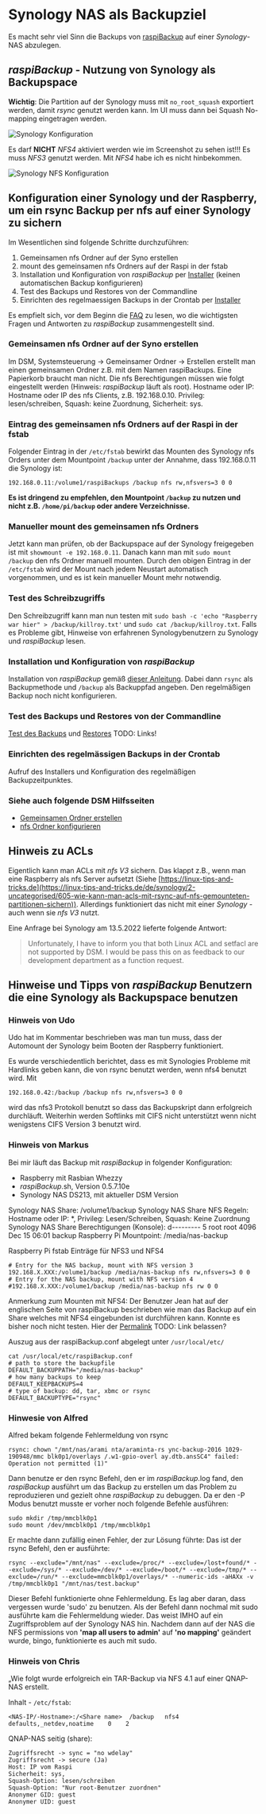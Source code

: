 # Synology NAS als Backupziel

Es macht sehr viel Sinn die Backups von [raspiBackup](https://linux-tips-and-tricks.de/de/raspibackup) 
auf einer *Synology*-NAS abzulegen.

## *raspiBackup* - Nutzung von Synology als Backupspace

**Wichtig**: Die Partition auf der Synology muss mit `no_root_squash` exportiert werden,
damit *rsync* genutzt werden kann. Im UI muss dann bei Squash No-mapping eingetragen
werden.

![Synology Konfiguration](images/synology-nfs-defs.png)

Es darf **NICHT** *NFS4* aktiviert werden wie im Screenshot zu sehen ist!!! Es muss
*NFS3* genutzt werden. Mit *NFS4* habe ich es nicht hinbekommen.

![Synology NFS Konfiguration](images/synologyNFSAddtlSettings.png)

## Konfiguration einer Synology und der Raspberry, um ein rsync Backup per nfs auf einer Synology zu sichern

Im Wesentlichen sind folgende Schritte durchzuführen:

1) Gemeinsamen nfs Ordner auf der Syno erstellen
2) mount des gemeinsamen nfs Ordners auf der Raspi in der fstab
3) Installation und Konfiguration von *raspiBackup* per [Installer](installation.md) (keinen automatischen Backup konfigurieren)
4) Test des Backups und Restores von der Commandline
5) Einrichten des regelmaessigen Backups in der Crontab per [Installer](installation.md)

Es empfielt sich, vor dem Beginn die [FAQ](faq.md) zu lesen, wo die wichtigsten
Fragen und Antworten zu *raspiBackup* zusammengestellt sind.

### Gemeinsamen nfs Ordner auf der Syno erstellen

Im DSM, Systemsteuerung -> Gemeinsamer Ordner -> Erstellen erstellt man einen
gemeinsamen Ordner z.B. mit dem Namen raspiBackups. Eine Papierkorb braucht man
nicht. Die nfs Berechtigungen müssen wie folgt eingestellt werden (Hinweis:
*raspiBackup* läuft als root). Hostname oder IP: Hostname oder IP des nfs
Clients, z.B. 192.168.0.10. Privileg: lesen/schreiben, Squash: keine Zuordnung,
Sicherheit: sys.

### Eintrag des gemeinsamen nfs Ordners auf der Raspi in der fstab

Folgender Eintrag in der `/etc/fstab` bewirkt das Mounten des Synology nfs Orders
unter dem Mountpoint `/backup` unter der Annahme, dass 192.168.0.11 die Synology
ist:

```
192.168.0.11:/volume1/raspiBackups /backup nfs rw,nfsvers=3 0 0
```

**Es ist dringend zu empfehlen, den Mountpoint `/backup` zu nutzen und nicht z.B.
`/home/pi/backup` oder andere Verzeichnisse.**


### Manueller mount des gemeinsamen nfs Ordners

Jetzt kann man prüfen, ob der Backupspace auf der Synology freigegeben ist mit
`showmount -e 192.168.0.11`. Danach kann man mit `sudo mount /backup` den nfs
Ordner manuell mounten. Durch den obigen Eintrag in der `/etc/fstab` wird der
Mount nach jedem Neustart automatisch vorgenommen, und es ist kein manueller
Mount mehr notwendig.

### Test des Schreibzugriffs

Den Schreibzugriff kann man nun testen mit `sudo bash -c 'echo "Raspberry war
hier" > /backup/killroy.txt'` und `sudo cat /backup/killroy.txt`.
Falls es Probleme gibt, Hinweise von erfahrenen Synologybenutzern zu Synology
und *raspiBackup* lesen.

### Installation und Konfiguration von *raspiBackup*

Installation von *raspiBackup* gemäß [dieser Anleitung](installation.md).
Dabei dann `rsync` als Backupmethode und `/backup` als Backuppfad angeben.
Den regelmäßigen Backup noch nicht konfigurieren.

### Test des Backups und Restores von der Commandline

[Test des Backups]() und [Restores](restore.md)  TODO: Links!

### Einrichten des regelmässigen Backups in der Crontab

Aufruf des Installers und Konfiguration des regelmäßigen Backupzeitpunktes.

### Siehe auch folgende DSM Hilfsseiten

  - [Gemeinsamen Ordner erstellen](https://www.synology.com/de-de/knowledgebase/DSM/help/DSM/AdminCenter/file_share_create)
  - [nfs Ordner konfigurieren](https://www.synology.com/de-de/knowledgebase/DSM/tutorial/File_Sharing/How_to_access_files_on_Synology_NAS_within_the_local_network_NFS)


## Hinweis zu ACLs

Eigentlich kann man ACLs mit *nfs V3* sichern. Das klappt z.B., wenn man eine
Raspberry als nfs Server aufsetzt (Siehe [https://linux-tips-and-tricks.de](https://linux-tips-and-tricks.de/de/synology/2-uncategorised/605-wie-kann-man-acls-mit-rsync-auf-nfs-gemounteten-partitionen-sichern)).
Allerdings funktioniert das nicht mit einer *Synology* - auch wenn sie *nfs V3* nutzt.

Eine Anfrage bei Synology am 13.5.2022 lieferte folgende Antwort:

> Unfortunately, I have to inform you that both Linux ACL and setfacl are not supported by DSM.
> I would be pass this on as feedback to our development department as a function request.

## Hinweise und Tipps von *raspiBackup* Benutzern die eine Synology als Backupspace benutzen

### Hinweis von Udo

Udo hat im Kommentar beschrieben was man tun muss, dass der Automount der
Synology beim Booten der Raspberry funktioniert.

Es wurde verschiedentlich berichtet, dass es mit Synologies Probleme mit
Hardlinks geben kann, die von rsync benutzt werden, wenn nfs4 benutzt wird. Mit

```
192.168.0.42:/backup /backup nfs rw,nfsvers=3 0 0
```

wird das nfs3 Protokoll benutzt so dass das Backupskript dann erfolgreich durchläuft.
Weiterhin werden Softlinks mit CIFS nicht unterstützt wenn nicht wenigstens CIFS Version 3 benutzt wird.

### Hinweis von Markus

Bei mir läuft das Backup mit *raspiBackup* in folgender Konfiguration:

* Raspberry mit Rasbian Whezzy
* *raspiBackup*.sh, Version 0.5.7.10e
* Synology NAS DS213, mit aktueller DSM Version

Synology NAS Share: /volume1/backup
Synology NAS Share NFS Regeln: Hostname oder IP: *, Privileg: Lesen/Schreiben, Squash: Keine Zuordnung
Synology NAS Share Berechtigungen (Konsole): d---------    5 root     root          4096 Dec 15 06:01 backup
Raspberry Pi Mountpoint: /media/nas-backup

Raspberry Pi fstab Einträge für NFS3 und NFS4

```
# Entry for the NAS backup, mount with NFS version 3
192.168.X.XXX:/volume1/backup /media/nas-backup nfs rw,nfsvers=3 0 0
# Entry for the NAS backup, mount with NFS version 4
#192.168.X.XXX:/volume1/backup /media/nas-backup nfs rw 0 0
```

Anmerkung zum Mounten mit NFS4:
Der Benutzer Jean hat auf der englischen Seite von raspiBackup beschrieben wie
man das Backup auf ein Share welches mit NFS4 eingebunden ist durchführen kann.
Konnte es bisher noch nicht testen. Hier der [Permalink](https://linux-tips-and-tricks.de/en/raspberry/303-pi-creates-automatic-backups-of-itself#comment-530) TODO: Link belassen?

Auszug aus der raspiBackup.conf abgelegt unter `/usr/local/etc/`

```
cat /usr/local/etc/raspiBackup.conf
# path to store the backupfile
DEFAULT_BACKUPPATH="/media/nas-backup"
# how many backups to keep
DEFAULT_KEEPBACKUPS=4
# type of backup: dd, tar, xbmc or rsync
DEFAULT_BACKUPTYPE="rsync"
```

### Hinwesie von Alfred

Alfred bekam folgende Fehlermeldung von rsync

```
rsync: chown "/mnt/nas/arami nta/araminta-rs ync-backup-2016 1029-190948/mmc blk0p1/overlays /.w1-gpio-overl ay.dtb.ansSC4" failed: Operation not permitted (1)"
```

Dann benutze er den rsync Befehl, den er im *raspiBackup*.log fand, den
*raspiBackup* ausführt um das Backup zu erstellen um das Problem zu
reproduzieren und gezielt ohne *raspiBackup* zu debuggen. Da er den -P Modus
benutzt musste er vorher noch folgende Befehle ausführen:

```
sudo mkdir /tmp/mmcblk0p1
sudo mount /dev/mmcblk0p1 /tmp/mmcblk0p1
```

Er machte dann zufällig einen Fehler, der zur Lösung führte: Das ist der rsync
Befehl, den er ausführte:

```
rsync --exclude="/mnt/nas" --exclude=/proc/* --exclude=/lost+found/* --exclude=/sys/* --exclude=/dev/* --exclude=/boot/* --exclude=/tmp/* --exclude=/run/* --exclude=mmcblk0p1/overlays/* --numeric-ids -aHAXx -v /tmp/mmcblk0p1 "/mnt/nas/test.backup"
```

Dieser Befehl funktionierte ohne Fehlermeldung. Es lag aber daran, dass
vergessen wurde 'sudo' zu benutzen. Als der Befehl dann nochmal mit sudo
ausführte kam die Fehlermeldung wieder. Das weist IMHO auf ein Zugriffsproblem
auf der Synology NAS hin. Nachdem dann auf der NAS die NFS permissions von
**'map all users to admin'** auf **'no mapping'** geändert wurde, bingo, funktionierte
es auch mit sudo.

### Hinweis von Chris

„Wie folgt wurde erfolgreich ein TAR-Backup via NFS 4.1 auf einer QNAP-NAS erstellt.

Inhalt - `/etc/fstab`:

```
<NAS-IP/-Hostname>:/<Share name>  /backup   nfs4    defaults,_netdev,noatime    0    2
```


QNAP-NAS seitig (share):

```
Zugriffsrecht -> sync = "no wdelay"
Zugriffsrecht -> secure (Ja)
Host: IP vom Raspi
Sicherheit: sys,
Squash-Option: lesen/schreiben
Squash-Option: "Nur root-Benutzer zuordnen"
Anonymer GID: guest
Anonymer UID: guest
```


[.status]: rft
[.source]: https://linux-tips-and-tricks.de/de/synology
[.source]: https://www.linux-tips-and-tricks.de/en/synology

